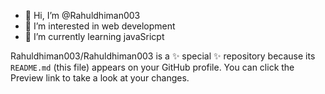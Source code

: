 - 👋 Hi, I’m @Rahuldhiman003
- 👀 I’m interested in web development
- 🌱 I’m currently learning javaSricpt



Rahuldhiman003/Rahuldhiman003 is a ✨ special ✨ repository because its `README.md` (this file) appears on your GitHub profile.
You can click the Preview link to take a look at your changes.

